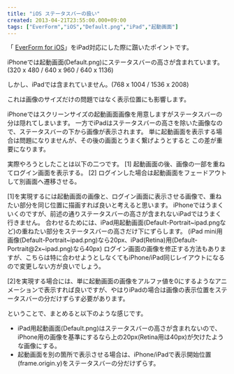 ```yaml
---
title: "iOS ステータスバーの扱い"
created: 2013-04-21T23:55:00.000+09:00
tags: ["EverForm","iOS","Default.png","iPad","起動画面"]
---
```

「 [EverForm for iOS](https://itunes.apple.com/jp/app/everform-for-ios/id630680690?mt=8)」をiPad対応にした際に躓いたポイントです。

iPhoneでは起動画面(Default.png)にステータスバーの高さが含まれています。
(320 x 480 / 640 x 960 / 640 x 1136)

しかし、iPadでは含まれていません。(768 x 1004 / 1536 x 2008)

これは画像のサイズだけの問題ではなく表示位置にも影響します。
<!--more-->
iPhoneではスクリーンサイズの起動画面画像を用意しますがステータスバーの分は隠れてしまいます。
一方でiPadはステータスバーの高さを除いた画像なので、ステータスバーの下から画像が表示されます。
単に起動画面を表示する場合は問題になりませんが、その後の画面とうまく繋げようとすると この差が重要になります。

実際やろうとしたことは以下の二つです。
[1] 起動画面の後、画像の一部を重ねてログイン画面を表示する。
[2] ログインした場合は起動画面をフェードアウトして別画面へ遷移させる。

[1]を実現するには起動画面の画像と、ログイン画面に表示させる画像で、重ねたい部分を同じ位置に描画すれば良いと考えると思います。
iPhoneではうまくいくのですが、前述の通りステータスバーの高さが含まれないiPadではうまく行きません。 合わせるためには、iPad用起動画面(Default-Portrait~ipad.pngなど)の重ねたい部分をステータスバーの高さだけ下にずらします。
(iPad mini用画像(Default-Portrait~ipad.png)なら20px、iPad(Retina)用(Default-Portrait@2x~ipad.png)なら40px)
ログイン画面の画像を修正する方法もありますが、こちらは特に合わせようとしなくてもiPhone/iPad同じレイアウトになるので変更しない方が良いでしょう。

[2]を実現する場合には、単に起動画面の画像をアルファ値を0にするようなアニメーションで表示すれば良いですが、やはりiPadの場合は画像の表示位置をステータスバーの分だけずらす必要があります。

ということで、まとめると以下のような感じです。

- iPad用起動画面(Default.png)はステータスバーの高さが含まれないので、iPhone用の画像を基準にするなら上の20px(Retina用は40px)が欠けたような画像にする。
- 起動画面を別の箇所で表示させる場合は、iPhone/iPadで表示開始位置(frame.origin.y)をステータスバーの分だけずらす。
